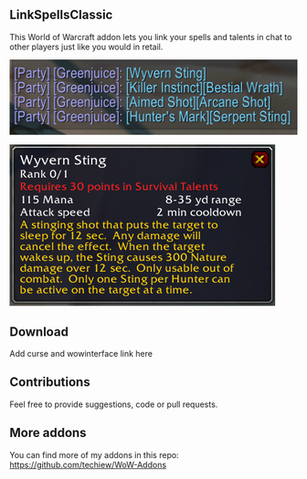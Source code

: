 ## LinkSpellsClassic
This World of Warcraft addon lets you link your spells and talents in chat to other players just like you would in retail. 

![Chat link preview](https://github.com/techiew/LinkSpellsClassic/blob/master/chat%20link%20preview.png)

![Tooltip preview](https://github.com/techiew/LinkSpellsClassic/blob/master/tooltip%20preview.png)

## Download
Add curse and wowinterface link here

## Contributions
Feel free to provide suggestions, code or pull requests.

## More addons
You can find more of my addons in this repo: https://github.com/techiew/WoW-Addons
